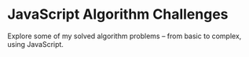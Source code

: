 # JavaScript Algorithm Challenges
Explore some of my solved algorithm problems – from basic to complex, using JavaScript.
